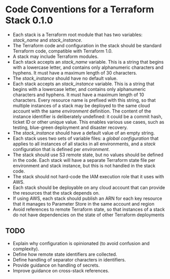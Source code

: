 # Code Conventions for a Terraform Stack 0.1.0

- Each stack is a Terraform root module that has two variables: *stack_name* and *stack_instance*.
- The Terraform code and configuration in the stack should be standard Terraform code, compatible with Terraform 1.0.
- A stack may include Terraform modules.
- Each stack accepts an *stack_name* variable. This is a string that begins with a lowercase letter, and contains only alphanumeric characters and hyphens. It must have a maximum length of 30 characters.
- The *stack_instance* should have no default value.
- Each stack accepts an *stack_instance* variable. This is a string that begins with a lowercase letter, and contains only alphanumeric characters and hyphens. It must have a maximum length of 10 characters. Every resource name is prefixed with this string, so that multiple instances of a stack may be deployed to the same cloud account with the same *environment* definition. The content of the instance identifier is deliberately undefined: it could be a commit hash, ticket ID or other unique value. This enables various use cases, such as testing, blue-green deployment and disaster recovery.
- The *stack_instance* should have a default value of an empty string.
- Each stack uses two sets of variable files: a *global  configuration* that applies to all instances of all stacks in all environments, and a *stack* configuration that is defined per *environment*.
- The stack should use S3 remote state, but no values should be defined in the code. Each stack will have a separate Terraform state file per environment and stack instance, but this is not handled in the stack code.
- The stack should not hard-code the IAM execution role that it uses with AWS.
- Each stack should be deployable on any cloud account that can provide the resources that the stack depends on.
- If using AWS, each stack should publish an ARN for each key resource that it manages to Parameter Store in the same account and region
- Avoid references to remote Terraform state, so that instances of a stack do not have dependencies on the state of other Terraform deployments

## TODO

- Explain why configuration is opinionated (to avoid confusion and complexity).
- Define how remote state identifiers are collected.
- Define handling of separator characters in identifiers.
- Provide guidance on handling of secrets.
- Improve guidance on cross-stack references.

